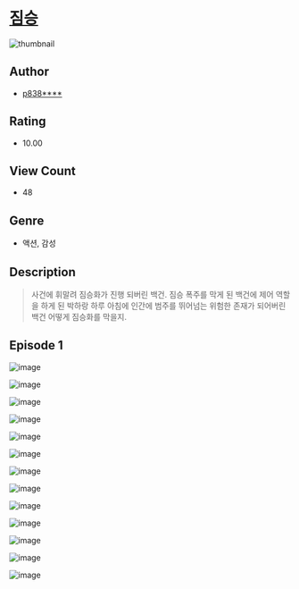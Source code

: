# [짐승](https://comic.naver.com/challenge/list?titleId=811420)
![thumbnail](https://image-comic.pstatic.net/user_contents_data/challenge_comic/2023/05/25/328987/upload_4135209782915183408_480x623.jpeg)

## Author
- [p838****](https://comic.naver.com/artistTitle?id=328987)

## Rating
- 10.00

## View Count
- 48

## Genre
- 액션, 감성

## Description
> 사건에 휘말려 짐승화가 진행 되버린 백건. 짐승 폭주를 막게 된 백건에 제어 역할을 하게 된 박하랑 하루 아침에 인간에 범주를 뛰어넘는 위험한 존재가 되어버린 백건 어떻게 짐승화를 막을지.


## Episode 1
![image](https://image-comic.pstatic.net/user_contents_data/challenge_comic/2023/05/25/328987/upload_4122543202033088609.jpeg)

![image](https://image-comic.pstatic.net/user_contents_data/challenge_comic/2023/05/25/328987/upload_4134923711531792481.jpeg)

![image](https://image-comic.pstatic.net/user_contents_data/challenge_comic/2023/05/25/328987/upload_3486740918872269414.jpeg)

![image](https://image-comic.pstatic.net/user_contents_data/challenge_comic/2023/05/25/328987/upload_7293923062400312370.jpeg)

![image](https://image-comic.pstatic.net/user_contents_data/challenge_comic/2023/05/25/328987/upload_3472666074840053090.jpeg)

![image](https://image-comic.pstatic.net/user_contents_data/challenge_comic/2023/05/25/328987/upload_3559644028007299425.jpeg)

![image](https://image-comic.pstatic.net/user_contents_data/challenge_comic/2023/05/26/328987/upload_3618414931002811701.jpeg)

![image](https://image-comic.pstatic.net/user_contents_data/challenge_comic/2023/05/26/328987/upload_7017224183073629236.jpeg)

![image](https://image-comic.pstatic.net/user_contents_data/challenge_comic/2023/05/26/328987/upload_3545239145732388965.jpeg)

![image](https://image-comic.pstatic.net/user_contents_data/challenge_comic/2023/05/26/328987/upload_3691036556467122275.jpeg)

![image](https://image-comic.pstatic.net/user_contents_data/challenge_comic/2023/05/26/328987/upload_3919595556969984057.jpeg)

![image](https://image-comic.pstatic.net/user_contents_data/challenge_comic/2023/05/26/328987/upload_7378130075238215731.jpeg)

![image](https://image-comic.pstatic.net/user_contents_data/challenge_comic/2023/05/26/328987/upload_3760842377333465444.jpeg)
